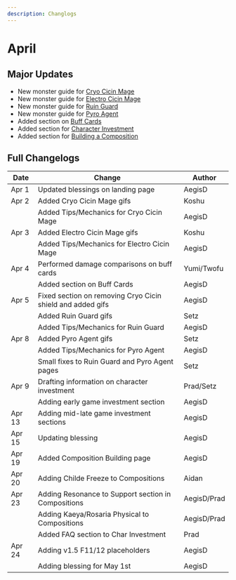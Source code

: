 ```yaml
---
description: Changlogs
---
```


# April

## Major Updates

* New monster guide for [Cryo Cicin Mage](../../monsters/fatui/cryo-cicin-mage.md)
* New monster guide for [Electro Cicin Mage](../../monsters/fatui/electro-cicin-mage.md)
* New monster guide for [Ruin Guard](../../monsters/ruin-constructs/ruin-guard.md)
* New monster guide for [Pyro Agent](../../monsters/fatui/pyro-agent.md)
* Added section on [Buff Cards](../../mechanics/buff-cards.md)
* Added section for [Character Investment](../../teambuilding/character-investment.md)
* Added section for [Building a Composition](../../teambuilding/building-a-composition.md)

## Full Changelogs

| Date   | Change                                                     | Author      |
| ------ | ---------------------------------------------------------- | ----------- |
| Apr 1  | Updated blessings on landing page                          | AegisD      |
| Apr 2  | Added Cryo Cicin Mage gifs                                 | Koshu       |
|        | Added Tips/Mechanics for Cryo Cicin Mage                   | AegisD      |
| Apr 3  | Added Electro Cicin Mage gifs                              | Koshu       |
|        | Added Tips/Mechanics for Electro Cicin Mage                | AegisD      |
| Apr 4  | Performed damage comparisons on buff cards                 | Yumi/Twofu  |
|        | Added section on Buff Cards                                | AegisD      |
| Apr 5  | Fixed section on removing Cryo Cicin shield and added gifs | AegisD      |
|        | Added Ruin Guard gifs                                      | Setz        |
|        | Added Tips/Mechanics for Ruin Guard                        | AegisD      |
| Apr 8  | Added Pyro Agent gifs                                      | Setz        |
|        | Added Tips/Mechanics for Pyro Agent                        | AegisD      |
|        | Small fixes to Ruin Guard and Pyro Agent pages             | Setz        |
| Apr 9  | Drafting information on character investment               | Prad/Setz   |
|        | Adding early game investment section                       | AegisD      |
| Apr 13 | Adding mid-late game investment sections                   | AegisD      |
| Apr 15 | Updating blessing                                          | AegisD      |
| Apr 19 | Added Composition Building page                            | AegisD      |
| Apr 20 | Adding Childe Freeze to Compositions                       | Aidan       |
| Apr 23 | Adding Resonance to Support section in Compositions        | AegisD/Prad |
|        | Adding Kaeya/Rosaria Physical to Compositions              | AegisD/Prad |
|        | Added FAQ section to Char Investment                       | Prad        |
| Apr 24 | Adding v1.5 F11/12 placeholders                            | AegisD      |
|        | Adding blessing for May 1st                                | AegisD      |
